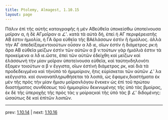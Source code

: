 ```yaml
---
title: Ptolemy, Almagest, 1.10.15
layout: page
---
```


Πάλιν ἐπὶ τῆς αὐτῆς καταγραφῆς ἡ μὲν ΑΒεὐθεῖα ὑποκείσθω ὑποτείνουσα μοῖραν α, ἡ δὲ ΑΓμοῖραν α ∠ʹ. κατὰ τὰ αὐτὰ δή, ἐπεὶ ἡ ΑΓ περιφέρειατῆς ΑΒ ἐστιν ἡμιολία, ἡ ΓΑ ἄρα εὐθεῖα τῆς ΒΑἐλάσσων ἐστὶν ἢ ἡμιόλιος. ἀλλὰ τὴν ΑΓ ἀπεδείξαμεντοιούτων οὖσαν α λδ ιε, οἵων ἐστὶν ἡ διάμετρος ρκ:ἡ ἄρα ΑΒ εὐθεῖα μείζων ἐστὶν τῶν αὐτῶν α β ν:τούτων γὰρ ἡμιόλιά ἐστιν τὰ προκείμενα α λδ ιε.ὥστε, ἐπεὶ τῶν αὐτῶν ἐδείχθη καὶ μείζων καὶ ἐλάσσωνἡ τὴν μίαν μοῖραν ὑποτείνουσα εὐθεῖα, καὶ ταύτηνδηλονότι ἕξομεν τοιούτων α β ν ἔγγιστα, οἵων ἐστὶνἡ διάμετρος ρκ, καὶ διὰ τὰ προδεδειγμένα καὶ τὴνὑπὸ τὸ ἡμιμοίριον, ἥτις εὑρίσκεται τῶν αὐτῶν ∠ʹ λα κεἔγγιστα. καὶ συναναπληρωθήσεται τὰ λοιπά, ὡς ἔφαμεν,διαστήματα ἐκ μὲν τῆς πρὸς τὴν μίαν ἥμισυ μοῖρανλόγου ἕνεκεν ὡς ἐπὶ τοῦ πρώτου διαστήματος συνθέσεως τοῦ ἡμιμοιρίου δεικνυμένης τῆς ὑπὸ τὰς βμοίρας, ἐκ δὲ τῆς ὑπεροχῆς τῆς πρὸς τὰς γ μοίραςκαὶ τῆς ὑπὸ τὰς β ∠ʹ διδομένης: ὡσαύτως δὲ καὶ ἐπὶτῶν λοιπῶν.

---

prev: [1.10.14](../1.10.14/) | next: [1.10.16](../1.10.16/)


